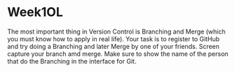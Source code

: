 # Week1OL
The most important thing in Version Control is Branching and Merge (which you must know how to apply in real life).  Your task is to register to GitHub and try doing a Branching and later Merge by one of your friends. Screen capture your branch amd merge. Make sure to show the name of the person that do the Branching in the interface for Git. 
